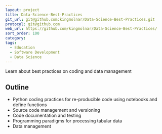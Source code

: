 ```yaml
---
layout: project
title: Data-Science-Best-Practices
git_url: git@github.com:kingmolnar/Data-Science-Best-Practices.git
protocol: git@github.com
web_url: https://github.com/kingmolnar/Data-Science-Best-Practices/
sort_order: 100
category:
tags:
  - Education
  - Software Development
  - Data Science
---
```

Learn about best practices on coding and data management
<!--more-->

## Outline

- Python coding practices for re-producible code using notebooks and define functions
- Source code management and versioning
- Code documentation and testing
- Programming paradigms for processing tabular data
- Data management 
